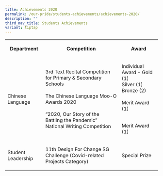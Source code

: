 ```yaml
---
title: Achievements 2020
permalink: /our-pride/students-achievements/achievements-2020/
description: ""
third_nav_title: Students Achievements
variant: tiptap
---
```

<table style="minWidth: 75px">
<colgroup>
<col>
<col>
<col>
</colgroup>
<tbody>
<tr>
<th rowspan="1" colspan="1">
<p>Department</p>
</th>
<th rowspan="1" colspan="1">
<p>Competition</p>
</th>
<th rowspan="1" colspan="1">
<p>Award</p>
</th>
</tr>
<tr>
<td rowspan="1" colspan="1">
<p>Chinese Language</p>
</td>
<td rowspan="1" colspan="1">
<p>3rd Text Recital Competition
<br>for Primary &amp; Secondary Schools
<br>
<br>The Chinese Language Moo-O Awards 2020
<br>
<br>“2020, Our Story of the Battling the Pandemic” National Writing Competition</p>
</td>
<td rowspan="1" colspan="1">
<p>Individual Award - Gold (1)
<br>Silver (1)
<br>Bronze (2)
<br>
<br>Merit Award (1)
<br>
<br>
</p>
<p>Merit Award (1)</p>
</td>
</tr>
<tr>
<td rowspan="1" colspan="1">
<p>Student Leadership
<br>
</p>
</td>
<td rowspan="1" colspan="1">
<p>11th Design For Change SG Challenge (Covid-related Projects Category)</p>
</td>
<td rowspan="1" colspan="1">
<p>Special Prize</p>
</td>
</tr>
</tbody>
</table>
<p></p>